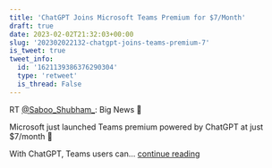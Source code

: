 ```yaml
---
title: 'ChatGPT Joins Microsoft Teams Premium for $7/Month'
draft: true
date: 2023-02-02T21:32:03+00:00
slug: '202302022132-chatgpt-joins-teams-premium-7'
is_tweet: true
tweet_info:
  id: '1621139386376290304'
  type: 'retweet'
  is_thread: False
---
```




RT [@Saboo_Shubham_](https://x.com/Saboo_Shubham_): Big News 🚨

Microsoft just launched Teams premium powered by ChatGPT at just $7/month 🤯

With ChatGPT, Teams users can… [continue reading](https://x.com/sytelus/status/1621139386376290304)
